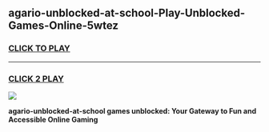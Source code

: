 
## agario-unblocked-at-school-Play-Unblocked-Games-Online-5wtez
<h3>
<a href="https://premium76.site?title=agario-unblocked-at-school&ref=25A">CLICK TO PLAY</a></h3>
<hr>

<h3>
<a href="https://premium76.site?title=agario-unblocked-at-school&ref=25A">CLICK 2 PLAY</a>
  
</h3>

<a href="https://premium76.site?title=agario-unblocked-at-school&ref=25A"><img src="https://clearcache.store/games.png"></a>


**agario-unblocked-at-school games unblocked: Your Gateway to Fun and Accessible Online Gaming**
